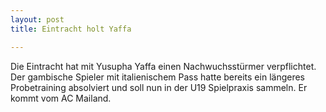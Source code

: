 ```yaml
---
layout: post
title: Eintracht holt Yaffa

---
```


Die Eintracht hat mit Yusupha Yaffa einen Nachwuchsstürmer verpflichtet. Der gambische Spieler mit italienischem Pass hatte bereits ein längeres Probetraining absolviert und soll nun in der U19 Spielpraxis sammeln. Er kommt vom AC Mailand.


